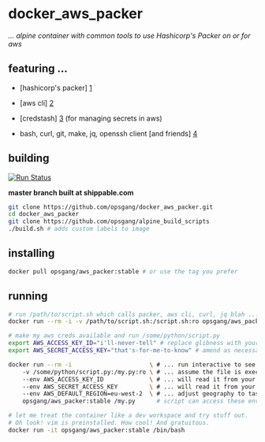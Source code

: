 [1]: https://www.packer.io/ "Hashicorp Packer"
[2]: http://docs.aws.amazon.com/cli/latest/reference "use aws apis from cmd line"
[3]: https://github.com/fugue/credstash "credstash - store and retrieve secrets in aws"
[4]: https://github.com/opsgang/alpine_build_scripts/blob/master/install_essentials.sh "common GNU tools useful for automation"
# docker\_aws\_packer

_... alpine container with common tools to use Hashicorp's Packer on or for aws_

## featuring ...

* [hashicorp's packer] [1]

* [aws cli] [2]

* [credstash] [3] (for managing secrets in aws)

* bash, curl, git, make, jq, openssh client [and friends] [4]

## building

[![Run Status](https://api.shippable.com/projects/5898f1a3cdbe190f000edcfd/badge?branch=master)](https://app.shippable.com/projects/5898f1a3cdbe190f000edcfd)

**master branch built at shippable.com**

```bash
git clone https://github.com/opsgang/docker_aws_packer.git
cd docker_aws_packer
git clone https://github.com/opsgang/alpine_build_scripts
./build.sh # adds custom labels to image
```

## installing

```bash
docker pull opsgang/aws_packer:stable # or use the tag you prefer
```

## running

```bash
# run /path/to/script.sh which calls packer, aws cli, curl, jq blah ...
docker run --rm -i -v /path/to/script.sh:/script.sh:ro opsgang/aws_packer:stable /script.sh
```

```bash
# make my aws creds available and run /some/python/script.py
export AWS_ACCESS_KEY_ID="i'll-never-tell" # replace glibness with your access key
export AWS_SECRET_ACCESS_KEY="that's-for-me-to-know" # amend as necessary

docker run --rm -i                      \ # ... run interactive to see stdout / stderr
    -v /some/python/script.py:/my.py:ro \ # ... assume the file is executable
    --env AWS_ACCESS_KEY_ID             \ # ... will read it from your env
    --env AWS_SECRET_ACCESS_KEY         \ # ... will read it from your env
    --env AWS_DEFAULT_REGION=eu-west-2  \ # ... adjust geography to taste
    opsgang/aws_packer:stable /my.py      # script can access these env vars
```

```bash
# let me treat the container like a dev workspace and try stuff out.
# Oh look! vim is preinstalled. How cool! And gratuitous.
docker run -it opsgang/aws_packer:stable /bin/bash
```
